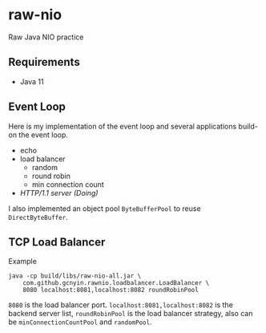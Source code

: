 # raw-nio

Raw Java NIO practice

## Requirements

- Java 11

## Event Loop

Here is my implementation of the event loop and several applications build-on the event loop.

- echo
- load balancer
    - random
    - round robin
    - min connection count
- *HTTP/1.1 server (Doing)*

I also implemented an object pool `ByteBufferPool` to reuse `DirectByteBuffer`.

## TCP Load Balancer

Example

```
java -cp build/libs/raw-nio-all.jar \
    com.github.gcnyin.rawnio.loadbalancer.LoadBalancer \
    8080 localhost:8081,localhost:8082 roundRobinPool
```

`8080` is the load balancer port. `localhost:8081,localhost:8082` is the backend server list, `roundRobinPool` is the load balancer strategy, also can be `minConnectionCountPool` and `randomPool`.
